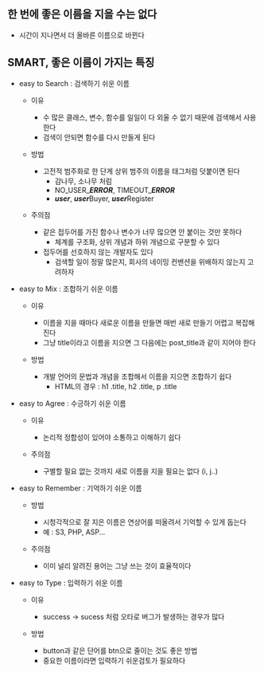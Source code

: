 ## 한 번에 좋은 이름을 지을 수는 없다
- 시간이 지나면서 더 올바른 이름으로 바뀐다

## SMART, 좋은 이름이 가지는 특징
- easy to Search : 검색하기 쉬운 이름
	- 이유
		- 수 많은 클래스, 변수, 함수를 일일이 다 외울 수 없기 때문에 검색해서 사용한다
		- 검색이 안되면 함수를 다시 만들게 된다

	- 방법
		- 고전적 범주화로 한 단계 상위 범주의 이름을 태그처럼 덧붙이면 된다
			- 감나무, 소나무 처럼
			- NO_USER_***ERROR***, TIMEOUT_***ERROR***
			- ***user***, ***user***Buyer, ***user***Register
	
	- 주의점
		- 같은 접두어를 가진 함수나 변수가 너무 많으면 안 붙이는 것만 못하다
			- 체계를 구조화, 상위 개념과 하위 개념으로 구분할 수 있다
		- 접두어를 선호하지 않는 개발자도 있다
			- 검색할 일이 정말 많은지, 회사의 네이밍 컨밴션을 위배하지 않는지 고려하자

- easy to Mix : 조합하기 쉬운 이름
	- 이유
		- 이름을 지을 때마다 새로운 이름을 만들면 매번 새로 만들기 어렵고 복잡해진다
		- 그냥 title이라고 이름을 지으면 그 다음에는 post_title과 같이 지어야 한다
	
	- 방법
		- 개발 언어의 문법과 개념을 조합해서 이름을 지으면 조합하기 쉽다
			- HTML의 경우 : h1 .title, h2 .title, p .title 

- easy to Agree : 수긍하기 쉬운 이름
	- 이유 
		- 논리적 정합성이 있어야 소통하고 이해하기 쉽다
	
	- 주의점
		- 구별할 필요 없는 것까지 새로 이름을 지을 필요는 없다 (i, j..)

- easy to Remember : 기억하기 쉬운 이름
	- 방법
		- 시청각적으로 잘 지은 이름은 연상어를 떠올려서 기억할 수 있게 돕는다
		- 예 : S3, PHP, ASP...
	
	- 주의점
		- 이미 널리 알려진 용어는 그냥 쓰는 것이 효율적이다
	

- easy to Type : 입력하기 쉬운 이름
	- 이유
		- success -> sucess 처럼 오타로 버그가 발생하는 경우가 많다

	- 방법
		- button과 같은 단어를  btn으로 줄이는 것도 좋은 방법
		- 중요한 이름이라면 입력하기 쉬운검토가 필요하다

	

	


